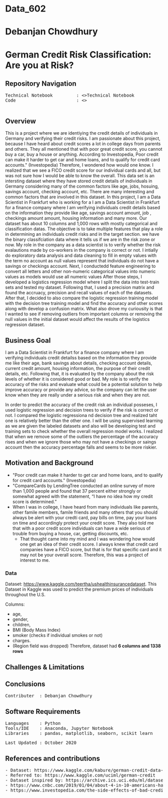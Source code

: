 # Data_602 
# Debanjan Chowdhury

# German Credit Risk Classification: Are you at Risk?

## Repository Navigation
<pre>
Technical Notebook         : <>Technical Notebook </a>
Code                       : <></a>

</pre>

## Overview
This is a project where we are identiying the credit details of individuals in Germany and verifying their credit risks. I am passionate about this project, because I have heard about credit scores a lot in college days from parents and others. They all mentioned that with poor great credit score, you cannot buy a car, buy a house or anything. According to Investopedia, Poor credit can make it harder to get car and home loans, and to qualify for credit card accounts." (Investopedia) Therefore, I wondered how would one know. I realized that we see a FICO credit score for our individual cards and all, but was not sure how I would be able to know the overall. This data set is an intersting dataset where they have stored credit details of individuals in Germany considering many of the common factors like age, jobs, hosuing, savings account, checking account, etc. There are many interesting and common factors that are involved in this dataset.  In this project, I am a Data Scientist in Frankfurt who is working for a I am a Data Scientist in Frankfurt for a finance company where I am verifying individuals credit details based on the information they provide like age, savings account amount, job , checkings amount amount, housing information and many more. Our dataset has about 10 columns and 1,000 rows with mostly categorical and classification datas. The objective is to take multiple features that play a role in determining an individuals credit risks and in the target section. we have the binary classifciation data where it tells us if we are in the risk zone or now. My role in the company as a data scientist is to verify whether the risk evalautions made by co-workers in the company is correct or not. I intially do exploratory data analysis and data cleaning to fill in empty values with the term no account as null values represent that individuals do not have a savings or checkings account. Next, I conductedd feature engineering to convert all letters and other non-numeric categorical values into numeric values as models would use all numeric values After those steps, I developed a logistics regression model where I split the data into test-train sets and tested my dataset. Following that, I used a precision matrix and found the accruacy, precision and recall values of each of the datasets. After that, I decided to also compare the logistic regression training model with the decision tree training model and find the accuracy and other scores along with develop a confusion matrix. What also drove my curiousity is that I wanted to see if removing outliers from important columns or removing the null values in the initial dataset would affect the results of the logistics regression dataset. 

## Business Goal 
I am a Data Scientist in Frankfurt for a finance company where I am verifying individuals credit detailss based on the information they provide me like their age, bank savings about details, checking account details, current credit amount, housing information, the purpose of their credit details, etc. Following that, it is evaluated by the company about the risk levels of whether it is considered good or bad. My role is to verify the accuracy of the risks and evaluate what could be a potential solution to help improve accuracy or provide any advice, so the company can let the user know when they are really under a serious risk and when they are not.

In order to predict the accuracy of the credit risk an individual posseses, I used logistic regression and decision trees to verify if the risk is correct or not. I compared the logistic regressiona nd decision tree and realized taht one is relatively better than the other one. I will be using supervised learning as we are given the labeled datasets and also will be developing test and training sets to check whether the overall regression model works. I realized that when we remove some of the outliers the percentage of the accuracy rises and when we ignore those who may not have a checkings or saings account then the accuracy percentage falls and seems to be more riskier.

## Motivation and Background
- "Poor credit can make it harder to get car and home loans, and to qualify for credit card accounts." (Investopedia) 
- "CompareCards by LendingTree conducted an online survey of more than 1,000 people and found that 37 percent either strongly or somewhat agreed with the statement, “I have no idea how my credit score is determined.”
- When I was in college, I have heard from many individuals like parents, other famile members, famile friends and many others that you should always be alert with your credti card, pay bills on time, pay your loans on time and accordingly protect your credit score. They also told me that with a poor credit score individuals can have a wide serious of trouble from buying a house, car, getting discounts, etc. 
  - That thought came into my mind and I was wondering how would one get an idea of their credit score. I always knew that credit card companies have a FICO score, but that is for that specific card and it may not be your overall score. Therefore, this was a project of interest to me. 

### Data
Dataset: https://www.kaggle.com/teertha/ushealthinsurancedataset. This Dataset in Kaggle was used to predict the premium prices of individuals throughout the U.S.

Columns: 
- age, 
- gender, 
- children, 
- BMI (Body Mass Index) 
- smoker (checks if individual smokes or not) 
- charges. 
- (Region field was dropped) Therefore, dataset had **6 columns and 1338 rows**

## Challenges & Limitations

##  Conclusions


<pre>
Contributer  : Debanjan Chowdhury
</pre>

##  Software Requirements
<pre>
Languages    : Python
Tools/IDE    : Anaconda, Jupyter Notebook
Libraries    : pandas, matplotlib, seaborn, scikit learn
</pre>

<pre>
Last Updated : October 2020
</pre>

## References and contributions
<pre>
- Dataset: https://www.kaggle.com/kabure/german-credit-data-with-risk.
- Referred to: https://www.kaggle.com/uciml/german-credit
- Dataset inspired by: https://archive.ics.uci.edu/ml/datasets/Statlog+%28German+Credit+Data%29.
- https://www.cnbc.com/2019/01/04/about-4-in-10-americans-have-no-idea-how-credit-scores-are-determined.html
- https://www.investopedia.com/the-side-effects-of-bad-credit-4769783#:~:text=Poor%20credit%20can%20make%20it,%2C%20renter's%2C%20and%20homeowner's%20insurance.
</pre>
